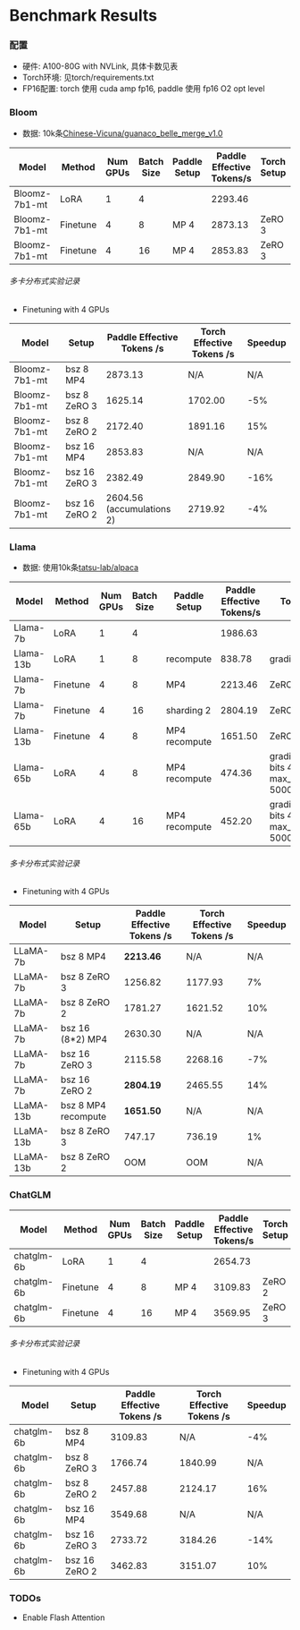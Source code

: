 # Benchmark Results

### 配置

- 硬件: A100-80G with NVLink, 具体卡数见表
- Torch环境: 见torch/requirements.txt
- FP16配置: torch 使用 cuda amp fp16, paddle 使用 fp16 O2 opt level

### Bloom

- 数据: 10k条[Chinese-Vicuna/guanaco_belle_merge_v1.0](https://huggingface.co/datasets/Chinese-Vicuna/guanaco_belle_merge_v1.0)

| Model         | Method   | Num GPUs | Batch Size | Paddle Setup | Paddle Effective Tokens/s | Torch Setup | Torch Effective Tokens/s | **Speedup** |
|---------------|----------|----------|------------|--------------|---------------------------|-------------|--------------------------|---------|
| Bloomz-7b1-mt | LoRA     | 1        | 4          |              | 2293.46                   |             | 1980.32                  | **16%**    |
| Bloomz-7b1-mt | Finetune | 4        | 8          | MP 4         | 2873.13                   | ZeRO 3      | 1702.00                  | **69%**    |
| Bloomz-7b1-mt | Finetune | 4        | 16         | MP 4         | 2853.83                   | ZeRO 3      | 2849.90                  | **0%**     |

###### 多卡分布式实验记录

- Finetuning with 4 GPUs

| Model          | Setup           | Paddle Effective Tokens /s | Torch Effective Tokens /s  |  Speedup  |
|----------------|-----------------|----------------------------|----------------------------|-----------|
| Bloomz-7b1-mt  | bsz 8 MP4     |       2873.13           |         N/A                |   N/A     |
| Bloomz-7b1-mt  | bsz 8 ZeRO 3  |       1625.14               |     1702.00                |   -5%     |
| Bloomz-7b1-mt  | bsz 8 ZeRO 2  |      2172.40            |     1891.16                |   15%     |
| Bloomz-7b1-mt  | bsz 16 MP4    |      2853.83            |         N/A                |   N/A     |
| Bloomz-7b1-mt  | bsz 16 ZeRO 3 |      2382.49                |      2849.90               |  -16%      |
| Bloomz-7b1-mt  | bsz 16 ZeRO 2 |    2604.56 (accumulations 2) |  2719.92              |   -4%     |


### Llama

- 数据: 使用10k条[tatsu-lab/alpaca](https://huggingface.co/datasets/tatsu-lab/alpaca)

| Model     | Method   | Num GPUs | Batch Size  | Paddle Setup | Paddle Effective Tokens/s | Torch Setup | Torch Effective Tokens/s | Speedup |
|-----------|----------|----------|-------------|--------------|---------------------------|-------------|--------------------------|---------|
| Llama-7b  | LoRA     | 1        | 4           |              |  1986.63                  |             | 1895.90                  |  **5%**  |
| Llama-13b | LoRA     | 1        | 8           | recompute    |  838.78                   | gradient ckpt |    768.26              |  **9%**  |
| Llama-7b  | Finetune | 4        | 8           | MP4          |  2213.46                  | ZeRO 2      | 1621.52                  |  **36%**  |
| Llama-7b  | Finetune | 4        | 16          | sharding 2   |  2804.19                  | ZeRO 2      | 2465.55                  |  **14%**  |
| Llama-13b | Finetune | 4        | 8           | MP4 recompute|  1651.50                  | ZeRO 3      | 736.19                   |  **124%**  |
| Llama-65b | LoRA     | 4        | 8           | MP4 recompute|  474.36                   | gradient ckpt, bits 4, max_memory_MB 50000, qlora        | 327.75          |  **45%** |
| Llama-65b | LoRA     | 4        | 16          | MP4 recompute|  452.20                   | gradient ckpt, bits 4, max_memory_MB 50000, qlora        | 405.90          |  **11%** |


###### 多卡分布式实验记录

- Finetuning with 4 GPUs

| Model     | Setup         | Paddle Effective Tokens /s | Torch Effective Tokens /s  |  Speedup  |
|-----------|---------------|----------------------------|----------------------------|-----------|
| LLaMA-7b  | bsz 8 MP4     | **2213.46**                |  N/A                       | N/A       |
| LLaMA-7b  | bsz 8 ZeRO 3  | 1256.82                    |  1177.93                   | 7%       |
| LLaMA-7b  | bsz 8 ZeRO 2  | 1781.27                    |  1621.52                   | 10%       |
| LLaMA-7b  | bsz 16 (8*2) MP4 | 2630.30                 |  N/A                       | N/A       |
| LLaMA-7b  | bsz 16 ZeRO 3 | 2115.58                    |  2268.16                   | -7%       |
| LLaMA-7b  | bsz 16 ZeRO 2 | **2804.19**                |  2465.55                   | 14%       |
| LLaMA-13b | bsz 8 MP4 recompute |  **1651.50**         |  N/A                       | N/A       |
| LLaMA-13b | bsz 8 ZeRO 3  | 747.17                     |  736.19                    | 1%        |
| LLaMA-13b | bsz 8 ZeRO 2  | OOM                        |  OOM                       | N/A       |


### ChatGLM

| Model         | Method   | Num GPUs | Batch Size | Paddle Setup | Paddle Effective Tokens/s | Torch Setup | Torch Effective Tokens/s | Speedup |
|---------------|----------|----------|------------|--------------|---------------------------|-------------|--------------------------|---------|
| chatglm-6b    | LoRA     | 1        | 4          |              |        2654.73            |             |       1866.48            | **42%**    |
| chatglm-6b    | Finetune | 4        | 8          |   MP 4       |        3109.83            |   ZeRO 2    |       2124.17            | **46%**    |
| chatglm-6b    | Finetune | 4        | 16         |   MP 4       |        3569.95            |   ZeRO 3    |       3191.35            | **12%**    |


###### 多卡分布式实验记录

- Finetuning with 4 GPUs

| Model     | Setup           | Paddle Effective Tokens /s | Torch Effective Tokens /s  |  Speedup  |
|-----------|-----------------|----------------------------|----------------------------|-----------|
| chatglm-6b  | bsz 8 MP4     |  3109.83                   |         N/A                |   -4%     |
| chatglm-6b  | bsz 8 ZeRO 3  |    1766.74                     |         1840.99            |   N/A     |
| chatglm-6b  | bsz 8 ZeRO 2  |    2457.88                 |         2124.17            |   16%     |
| chatglm-6b  | bsz 16 MP4    |    3549.68                 |         N/A                |   N/A     |
| chatglm-6b  | bsz 16 ZeRO 3 |    2733.72                 |         3184.26            |   -14%     |
| chatglm-6b  | bsz 16 ZeRO 2 |    3462.83                 |         3151.07            |   10%     |

### TODOs

- Enable Flash Attention
